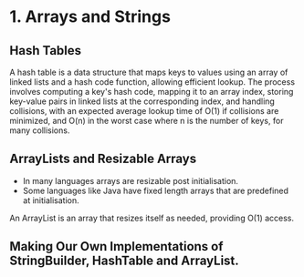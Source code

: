 # 1. Arrays and Strings

## Hash Tables

A hash table is a data structure that maps keys to values using an array of linked lists and a hash code function, allowing efficient lookup. The process involves computing a key's hash code, mapping it to an array index, storing key-value pairs in linked lists at the corresponding index, and handling collisions, with an expected average lookup time of O(1) if collisions are minimized, and O(n) in the worst case where n is the number of keys, for many collisions.

## ArrayLists and Resizable Arrays
- In many languages arrays are resizable post initialisation.
- Some languages like Java have fixed length arrays that are predefined at initialisation.

An ArrayList is an array that resizes itself as needed, providing O(1) access.

## Making Our Own Implementations of StringBuilder, HashTable and ArrayList.

